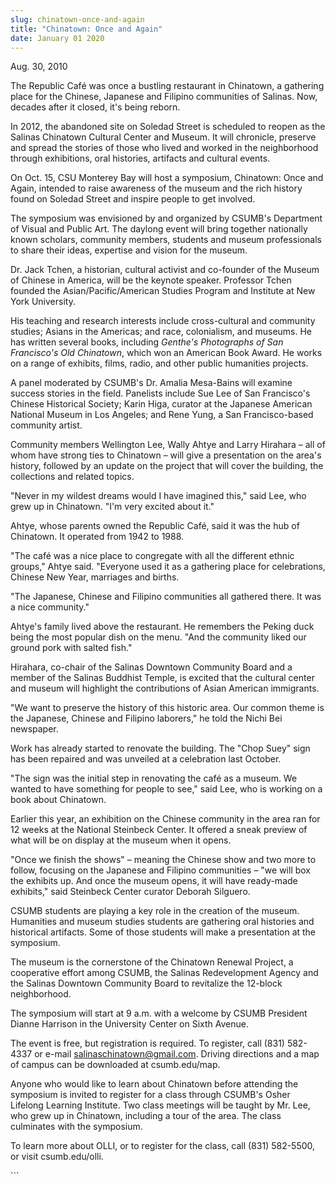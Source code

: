 ```yaml
---
slug: chinatown-once-and-again
title: "Chinatown: Once and Again"
date: January 01 2020
---
```


  
<p>Aug. 30, 2010</p>
<p>
  The Republic Café was once a bustling restaurant in Chinatown, a gathering
  place for the Chinese, Japanese and Filipino communities of Salinas. Now,
  decades after it closed, it's being reborn.
</p>
<p>
  In 2012, the abandoned site on Soledad Street is scheduled to reopen as the
  Salinas Chinatown Cultural Center and Museum. It will chronicle, preserve and
  spread the stories of those who lived and worked in the neighborhood through
  exhibitions, oral histories, artifacts and cultural events.
</p>
<p>
  On Oct. 15, CSU Monterey Bay will host a symposium, Chinatown: Once and Again,
  intended to raise awareness of the museum and the rich history found on
  Soledad Street and inspire people to get involved.
</p>
<p>
  The symposium was envisioned by and organized by CSUMB's Department of Visual
  and Public Art. The daylong event will bring together nationally known
  scholars, community members, students and museum professionals to share their
  ideas, expertise and vision for the museum.
</p>
<p>
  Dr. Jack Tchen, a historian, cultural activist and co-founder of the Museum of
  Chinese in America, will be the keynote speaker. Professor Tchen founded the
  Asian/Pacific/American Studies Program and Institute at New York University.
</p>
<p>
  His teaching and research interests include cross-cultural and community
  studies; Asians in the Americas; and race, colonialism, and museums. He has
  written several books, including
  <em>Genthe's Photographs of San Francisco's Old Chinatown</em>, which won an
  American Book Award. He works on a range of exhibits, films, radio, and other
  public humanities projects.
</p>
<p>
  A panel moderated by CSUMB's Dr. Amalia Mesa-Bains will examine success
  stories in the field. Panelists include Sue Lee of San Francisco's Chinese
  Historical Society; Karin Higa, curator at the Japanese American National
  Museum in Los Angeles; and Rene Yung, a San Francisco-based community artist.
</p>
<p>
  Community members Wellington Lee, Wally Ahtye and Larry Hirahara – all of whom
  have strong ties to Chinatown – will give a presentation on the area's
  history, followed by an update on the project that will cover the building,
  the collections and related topics.
</p>
<p>
  "Never in my wildest dreams would I have imagined this," said Lee, who grew up
  in Chinatown. "I'm very excited about it."
</p>
<p>
  Ahtye, whose parents owned the Republic Café, said it was the hub of
  Chinatown. It operated from 1942 to 1988.
</p>
<p>
  "The café was a nice place to congregate with all the different ethnic
  groups," Ahtye said. "Everyone used it as a gathering place for celebrations,
  Chinese New Year, marriages and births.
</p>
<p>
  "The Japanese, Chinese and Filipino communities all gathered there. It was a
  nice community."
</p>
<p>
  Ahtye's family lived above the restaurant. He remembers the Peking duck being
  the most popular dish on the menu. "And the community liked our ground pork
  with salted fish."
</p>
<p>
  Hirahara, co-chair of the Salinas Downtown Community Board and a member of the
  Salinas Buddhist Temple, is excited that the cultural center and museum will
  highlight the contributions of Asian American immigrants.
</p>
<p>
  "We want to preserve the history of this historic area. Our common theme is
  the Japanese, Chinese and Filipino laborers," he told the Nichi Bei newspaper.
</p>
<p>
  Work has already started to renovate the building. The "Chop Suey" sign has
  been repaired and was unveiled at a celebration last October.
</p>
<p>
  "The sign was the initial step in renovating the café as a museum. We wanted
  to have something for people to see," said Lee, who is working on a book about
  Chinatown.
</p>
<p>
  Earlier this year, an exhibition on the Chinese community in the area ran for
  12 weeks at the National Steinbeck Center. It offered a sneak preview of what
  will be on display at the museum when it opens.
</p>
<p>
  "Once we finish the shows" – meaning the Chinese show and two more to follow,
  focusing on the Japanese and Filipino communities – "we will box the exhibits
  up. And once the museum opens, it will have ready-made exhibits," said
  Steinbeck Center curator Deborah Silguero.
</p>
<p>
  CSUMB students are playing a key role in the creation of the museum.
  Humanities and museum studies students are gathering oral histories and
  historical artifacts. Some of those students will make a presentation at the
  symposium.
</p>
<p>
  The museum is the cornerstone of the Chinatown Renewal Project, a cooperative
  effort among CSUMB, the Salinas Redevelopment Agency and the Salinas Downtown
  Community Board to revitalize the 12-block neighborhood.
</p>
<p>
  The symposium will start at 9 a.m. with a welcome by CSUMB President Dianne
  Harrison in the University Center on Sixth Avenue.
</p>
<p>
  The event is free, but registration is required. To register, call (831)
  582-4337 or e-mail
  <a
    href="&#109;&#x61;&#105;&#x6c;&#116;&#x6f;&#58;&#x73;&#97;&#x6c;&#105;&#x6e;&#97;&#x73;&#99;&#x68;&#105;&#x6e;&#97;&#x74;&#111;&#x77;&#110;&#x40;&#103;&#x6d;&#97;&#x69;&#108;&#x2e;&#99;&#x6f;&#109;"
    >salinaschinatown@gmail.com</a
  >. Driving directions and a map of campus can be downloaded at csumb.edu/map.
</p>
<p>
  Anyone who would like to learn about Chinatown before attending the symposium
  is invited to register for a class through CSUMB's Osher Lifelong Learning
  Institute. Two class meetings will be taught by Mr. Lee, who grew up in
  Chinatown, including a tour of the area. The class culminates with the
  symposium.
</p>
<p>
  To learn more about OLLI, or to register for the class, call (831) 582-5500,
  or visit csumb.edu/olli.
</p>
<p></p>
```

